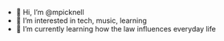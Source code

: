 - 👋 Hi, I’m @mpicknell
- 👀 I’m interested in tech, music, learning
- 🌱 I’m currently learning how the law influences everyday life

<!---
mpicknell/mpicknell is a ✨ special ✨ repository because its `README.md` (this file) appears on your GitHub profile.
You can click the Preview link to take a look at your changes.
--->
